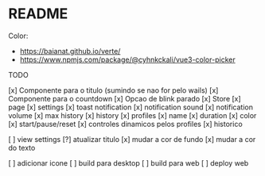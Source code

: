 # README

Color:
- https://baianat.github.io/verte/
- https://www.npmjs.com/package/@cyhnkckali/vue3-color-picker


TODO

[x] Componente para o titulo (sumindo se nao for pelo wails)
[x] Componente para o countdown
  [x] Opcao de blink parado
[x] Store
  [x] page
  [x] settings
    [x] toast notification
    [x] notification sound
    [x] notification volume
    [x] max history
  [x] history
  [x] profiles
    [x] name
    [x] duration
    [x] color
[x] start/pause/reset
[x] controles dinamicos pelos profiles
[x] historico

[ ] view settings
[?] atualizar titulo
[x] mudar a cor de fundo
[x] mudar a cor do texto

[ ] adicionar icone
[ ] build para desktop
[ ] build para web
[ ] deploy web